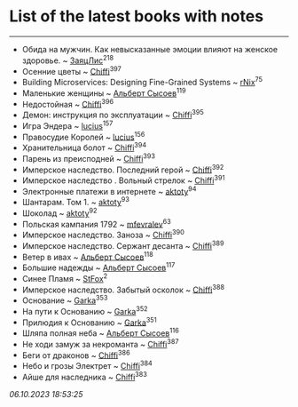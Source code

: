 # List of the latest books with notes
---

* Обида на мужчин. Как невысказанные эмоции влияют на женское здоровье. ~ [ЗаяцЛис](users/112/112388384595246311466-google)<sup>218</sup>
* Осенние цветы ~ [Chiffi](users/105/105831994080785626680-google)<sup>397</sup>
* Building Microservices: Designing Fine-Grained Systems ~ [rNix](users/227/22742452-yandex)<sup>75</sup>
* Маленькие женщины ~ [Альберт Сысоев](users/474/47446642-vkontakte)<sup>119</sup>
* Недостойная ~ [Chiffi](users/105/105831994080785626680-google)<sup>396</sup>
* Демон: инструкция по эксплуатации ~ [Chiffi](users/105/105831994080785626680-google)<sup>395</sup>
* Игра Эндера ~ [lucius](users/838/83820536-yandex)<sup>157</sup>
* Правосудие Королей ~ [lucius](users/838/83820536-yandex)<sup>156</sup>
* Хранительница болот ~ [Chiffi](users/105/105831994080785626680-google)<sup>394</sup>
* Парень из преисподней ~ [Chiffi](users/105/105831994080785626680-google)<sup>393</sup>
* Имперское наследство. Последний герой ~ [Chiffi](users/105/105831994080785626680-google)<sup>392</sup>
* Имперское наследство . Вольный стрелок ~ [Chiffi](users/105/105831994080785626680-google)<sup>391</sup>
* Электронные платежи в интернете ~ [aktoty](users/275/275766107-vkontakte)<sup>94</sup>
* Шантарам. Том 1. ~ [aktoty](users/275/275766107-vkontakte)<sup>93</sup>
* Шоколад ~ [aktoty](users/275/275766107-vkontakte)<sup>92</sup>
* Польская кампания 1792 ~ [mfevralev](users/140/140966150-vkontakte)<sup>63</sup>
* Имперское наследство. Заноза ~ [Chiffi](users/105/105831994080785626680-google)<sup>390</sup>
* Имперское наследство. Сержант десанта ~ [Chiffi](users/105/105831994080785626680-google)<sup>389</sup>
* Ветер в ивах ~ [Альберт Сысоев](users/474/47446642-vkontakte)<sup>118</sup>
* Большие надежды ~ [Альберт Сысоев](users/474/47446642-vkontakte)<sup>117</sup>
* Синее Пламя ~ [StFox](users/108/10824953-yandex)<sup>2</sup>
* Имперское наследство. Забытый осколок ~ [Chiffi](users/105/105831994080785626680-google)<sup>388</sup>
* Основание ~ [Garka](users/115/115753719718250012620-google)<sup>353</sup>
* На пути к Основанию ~ [Garka](users/115/115753719718250012620-google)<sup>352</sup>
* Прилюдия к Основанию ~ [Garka](users/115/115753719718250012620-google)<sup>351</sup>
* Шляпа полная неба ~ [Альберт Сысоев](users/474/47446642-vkontakte)<sup>116</sup>
* Не ходи замуж за некроманта ~ [Chiffi](users/105/105831994080785626680-google)<sup>387</sup>
* Беги от драконов ~ [Chiffi](users/105/105831994080785626680-google)<sup>386</sup>
* Небо и грозы Электрет ~ [Chiffi](users/105/105831994080785626680-google)<sup>384</sup>
* Айше для наследника ~ [Chiffi](users/105/105831994080785626680-google)<sup>383</sup>


_06.10.2023 18:53:25_
